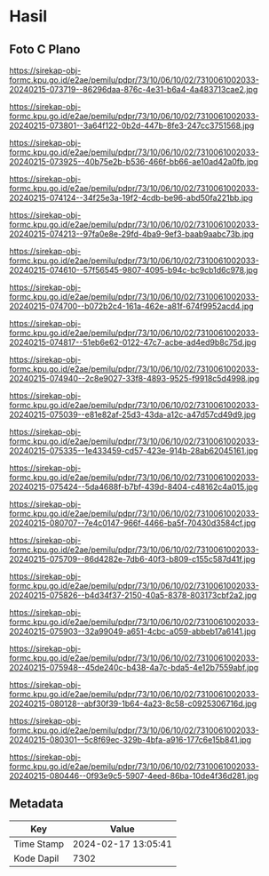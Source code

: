 # Hasil

## Foto C Plano

https://sirekap-obj-formc.kpu.go.id/e2ae/pemilu/pdpr/73/10/06/10/02/7310061002033-20240215-073719--86296daa-876c-4e31-b6a4-4a483713cae2.jpg

https://sirekap-obj-formc.kpu.go.id/e2ae/pemilu/pdpr/73/10/06/10/02/7310061002033-20240215-073801--3a64f122-0b2d-447b-8fe3-247cc3751568.jpg

https://sirekap-obj-formc.kpu.go.id/e2ae/pemilu/pdpr/73/10/06/10/02/7310061002033-20240215-073925--40b75e2b-b536-466f-bb66-ae10ad42a0fb.jpg

https://sirekap-obj-formc.kpu.go.id/e2ae/pemilu/pdpr/73/10/06/10/02/7310061002033-20240215-074124--34f25e3a-19f2-4cdb-be96-abd50fa221bb.jpg

https://sirekap-obj-formc.kpu.go.id/e2ae/pemilu/pdpr/73/10/06/10/02/7310061002033-20240215-074213--97fa0e8e-29fd-4ba9-9ef3-baab9aabc73b.jpg

https://sirekap-obj-formc.kpu.go.id/e2ae/pemilu/pdpr/73/10/06/10/02/7310061002033-20240215-074610--57f56545-9807-4095-b94c-bc9cb1d6c978.jpg

https://sirekap-obj-formc.kpu.go.id/e2ae/pemilu/pdpr/73/10/06/10/02/7310061002033-20240215-074700--b072b2c4-161a-462e-a81f-674f9952acd4.jpg

https://sirekap-obj-formc.kpu.go.id/e2ae/pemilu/pdpr/73/10/06/10/02/7310061002033-20240215-074817--51eb6e62-0122-47c7-acbe-ad4ed9b8c75d.jpg

https://sirekap-obj-formc.kpu.go.id/e2ae/pemilu/pdpr/73/10/06/10/02/7310061002033-20240215-074940--2c8e9027-33f8-4893-9525-f9918c5d4998.jpg

https://sirekap-obj-formc.kpu.go.id/e2ae/pemilu/pdpr/73/10/06/10/02/7310061002033-20240215-075039--e81e82af-25d3-43da-a12c-a47d57cd49d9.jpg

https://sirekap-obj-formc.kpu.go.id/e2ae/pemilu/pdpr/73/10/06/10/02/7310061002033-20240215-075335--1e433459-cd57-423e-914b-28ab62045161.jpg

https://sirekap-obj-formc.kpu.go.id/e2ae/pemilu/pdpr/73/10/06/10/02/7310061002033-20240215-075424--5da4688f-b7bf-439d-8404-c48162c4a015.jpg

https://sirekap-obj-formc.kpu.go.id/e2ae/pemilu/pdpr/73/10/06/10/02/7310061002033-20240215-080707--7e4c0147-966f-4466-ba5f-70430d3584cf.jpg

https://sirekap-obj-formc.kpu.go.id/e2ae/pemilu/pdpr/73/10/06/10/02/7310061002033-20240215-075709--86d4282e-7db6-40f3-b809-c155c587d41f.jpg

https://sirekap-obj-formc.kpu.go.id/e2ae/pemilu/pdpr/73/10/06/10/02/7310061002033-20240215-075826--b4d34f37-2150-40a5-8378-803173cbf2a2.jpg

https://sirekap-obj-formc.kpu.go.id/e2ae/pemilu/pdpr/73/10/06/10/02/7310061002033-20240215-075903--32a99049-a651-4cbc-a059-abbeb17a6141.jpg

https://sirekap-obj-formc.kpu.go.id/e2ae/pemilu/pdpr/73/10/06/10/02/7310061002033-20240215-075948--45de240c-b438-4a7c-bda5-4e12b7559abf.jpg

https://sirekap-obj-formc.kpu.go.id/e2ae/pemilu/pdpr/73/10/06/10/02/7310061002033-20240215-080128--abf30f39-1b64-4a23-8c58-c0925306716d.jpg

https://sirekap-obj-formc.kpu.go.id/e2ae/pemilu/pdpr/73/10/06/10/02/7310061002033-20240215-080301--5c8f69ec-329b-4bfa-a916-177c6e15b841.jpg

https://sirekap-obj-formc.kpu.go.id/e2ae/pemilu/pdpr/73/10/06/10/02/7310061002033-20240215-080446--0f93e9c5-5907-4eed-86ba-10de4f36d281.jpg


## Metadata

| Key        | Value               |
| ---------- | ------------------- |
| Time Stamp | 2024-02-17 13:05:41 |
| Kode Dapil | 7302                |




